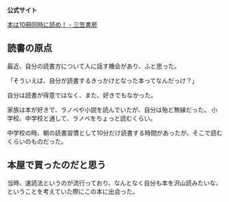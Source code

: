 
**公式サイト**

[本は10冊同時に読め！ - 三笠書房](https://www.mikasashobo.co.jp/c/books/?id=100769100)

## 読書の原点

最近、自分の読書方について人に話す機会があり、ふと思った。

「そういえば、自分が読書するきっかけとなった本ってなんだっけ？」

自分は読書が得意ではなく、また、好きでもなかった。

家族は本が好きで、ラノベや小説を読んでいたが、自分は殆ど無縁だった。
小学校、中学校と通して、ラノベをちょっと読むくらい。

中学校の時、朝の読書習慣として10分だけ読書する時間があったが、そこで読むくらいのものだった。

## 本屋で買ったのだと思う

当時、速読法というのが流行っており、なんとなく自分も本を沢山読みたいな、ということを考えていた際にこの本に出会った。



